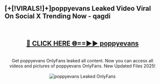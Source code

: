 <h2>[+[!VIRALS!]+]poppyevans Leaked Video Viral On Social X Trending Now - qagdi</h2>
<br>
<div align="center">
<h2><a href="https://libra.edu.pl?poppyevans" rel="nofollow">🔴 CLICK HERE 🌐==►► poppyevans</a></h2>
<br>
Get poppyevans OnlyFans leaked all content. Now you can access all videos and pictures of poppyevans OnlyFans. New Updated Files 2025!
<br>
<br>
<a href="https://libra.edu.pl?poppyevans" rel="nofollow" data-target="animated-image.originalLink"><img src="https://i.ibb.co.com/WyWwxjT/player-gif2.gif" alt="poppyevans Leaked OnlyFans" style="max-width: 100%; display: inline-block;" data-target="animated-image.originalImage"></a>
</div>
<br>